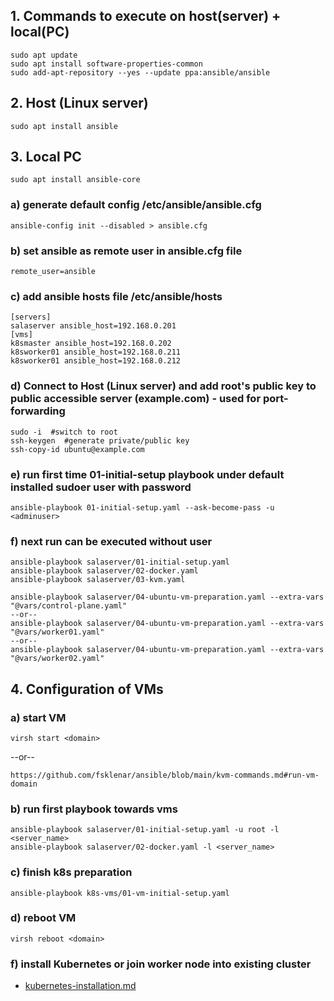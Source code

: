 ##  1. Commands to execute on host(server) + local(PC)
```
sudo apt update
sudo apt install software-properties-common
sudo add-apt-repository --yes --update ppa:ansible/ansible
```

## 2. Host (Linux server)
```
sudo apt install ansible
```

## 3. Local PC
```
sudo apt install ansible-core
```

### a) generate default config /etc/ansible/ansible.cfg
```
ansible-config init --disabled > ansible.cfg
```

### b) set ansible as remote user in ansible.cfg file
```
remote_user=ansible
```

### c) add ansible hosts file /etc/ansible/hosts
```
[servers]
salaserver ansible_host=192.168.0.201
[vms]
k8smaster ansible_host=192.168.0.202
k8sworker01 ansible_host=192.168.0.211
k8sworker01 ansible_host=192.168.0.212
```

### d) Connect to Host (Linux server) and add root's public key to public accessible server (example.com) - used for port-forwarding
```
sudo -i  #switch to root
ssh-keygen  #generate private/public key
ssh-copy-id ubuntu@example.com
```

### e) run first time 01-initial-setup playbook under default installed sudoer user with password
```
ansible-playbook 01-initial-setup.yaml --ask-become-pass -u <adminuser>
```

### f) next run can be executed without user
```
ansible-playbook salaserver/01-initial-setup.yaml
ansible-playbook salaserver/02-docker.yaml
ansible-playbook salaserver/03-kvm.yaml

ansible-playbook salaserver/04-ubuntu-vm-preparation.yaml --extra-vars "@vars/control-plane.yaml"
--or--
ansible-playbook salaserver/04-ubuntu-vm-preparation.yaml --extra-vars "@vars/worker01.yaml"
--or--
ansible-playbook salaserver/04-ubuntu-vm-preparation.yaml --extra-vars "@vars/worker02.yaml"
```

## 4. Configuration of VMs
### a) start VM
```
virsh start <domain>

```
--or--
```
https://github.com/fsklenar/ansible/blob/main/kvm-commands.md#run-vm-domain
```

### b) run first playbook towards vms
```
ansible-playbook salaserver/01-initial-setup.yaml -u root -l <server_name>
ansible-playbook salaserver/02-docker.yaml -l <server_name>
```

### c) finish k8s preparation
```
ansible-playbook k8s-vms/01-vm-initial-setup.yaml
```

### d) reboot VM
```
virsh reboot <domain>
```

### f) install Kubernetes or join worker node into existing cluster
- [kubernetes-installation.md](kubernetes-installation.md)

